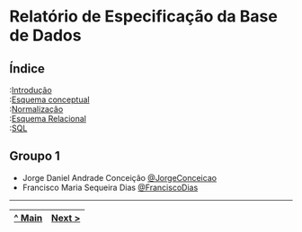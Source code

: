 # Relatório de Especificação da Base de Dados

## Índice

:[Introdução](rebd01.md)  
:[Esquema conceptual](rebd02.md)  
:[Normalização](rebd03.md)  
:[Esquema Relacional](rebd04.md)  
:[SQL](rebd05.md)  

## Groupo 1

* Jorge Daniel Andrade Conceição [@JorgeConceicao](https://github.com/JorgeConceicao-umaia)
* Francisco Maria Sequeira Dias [@FranciscoDias](https://github.com/fmsj0)

---
| [^ Main](/../../) | [Next >](rebd01.md)
| :---: | ---: 
